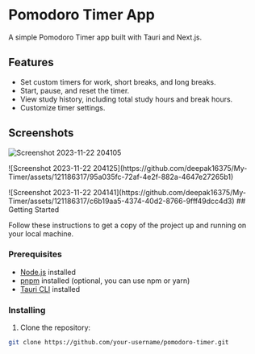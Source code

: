 # Pomodoro Timer App

A simple Pomodoro Timer app built with Tauri and Next.js.

## Features

- Set custom timers for work, short breaks, and long breaks.
- Start, pause, and reset the timer.
- View study history, including total study hours and break hours.
- Customize timer settings.

## Screenshots


![Screenshot 2023-11-22 204105](https://github.com/deepak16375/My-Timer/assets/121186317/3df8a63b-b3c7-41de-aae8-f6ff3d713253) 
<p align="left">
![Screenshot 2023-11-22 204125](https://github.com/deepak16375/My-Timer/assets/121186317/95a035fc-72af-4e2f-882a-4647e27265b1)
</p>
![Screenshot 2023-11-22 204141](https://github.com/deepak16375/My-Timer/assets/121186317/c6b19aa5-4374-40d2-8766-9fff49dcc4d3)
## Getting Started


Follow these instructions to get a copy of the project up and running on your local machine.

### Prerequisites

- [Node.js](https://nodejs.org/) installed
- [pnpm](https://pnpm.io/) installed (optional, you can use npm or yarn)
- [Tauri CLI](https://tauri.studio/en/docs/getting-started/intro) installed

### Installing

1. Clone the repository:

```bash
git clone https://github.com/your-username/pomodoro-timer.git
